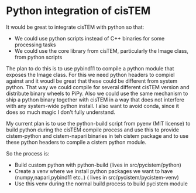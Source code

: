 # Python integration of cisTEM

It would be great to integrate cisTEM with python so that:

- We could use python scripts instead of C++ binaries for some processing tasks
- We could use the core library from cisTEM, particularly the Image class, from python scripts

The plan to do this is to use pybind11 to compile a python module that exposes the Image class. For this we 
need python headers to compiel against and it woudl be great that these could be different from system python.
That way we could compile for several different cisTEM version and distribute binary wheels to PiPy. Also 
we could use the same mechanism to ship a python binary together with cisTEM in a way that does not interfere
with any system-wide python install. I also want to avoid conda, since it does so much magic I don't fully understand.

My current plan is to use the python-build script from pyenv (MIT license) to build python during the cisTEM compile process
and use this to provide cistem-python and cistem-napari binaries in teh cistem package and to use these python headers to 
compile a cistem python module.

So the process is:

- Build custom python with python-build (lives in src/pycistem/python)
- Create a venv where we install python packages we want to have (numpy,napari,pybind11 etc..) ( lives in src/pycistem/pycistem-venv)
- Use this venv during the normal build process to build pycistem module
